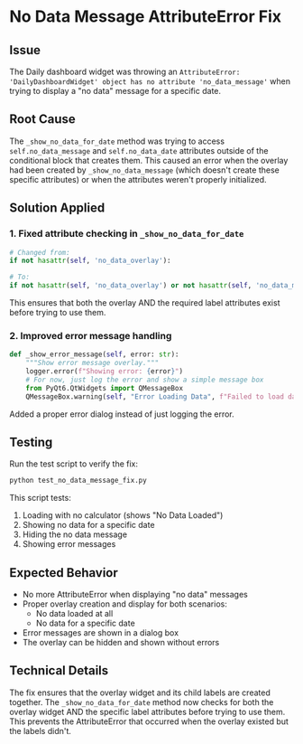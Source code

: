 # No Data Message AttributeError Fix

## Issue
The Daily dashboard widget was throwing an `AttributeError: 'DailyDashboardWidget' object has no attribute 'no_data_message'` when trying to display a "no data" message for a specific date.

## Root Cause
The `_show_no_data_for_date` method was trying to access `self.no_data_message` and `self.no_data_date` attributes outside of the conditional block that creates them. This caused an error when the overlay had been created by `_show_no_data_message` (which doesn't create these specific attributes) or when the attributes weren't properly initialized.

## Solution Applied

### 1. Fixed attribute checking in `_show_no_data_for_date`
```python
# Changed from:
if not hasattr(self, 'no_data_overlay'):

# To:
if not hasattr(self, 'no_data_overlay') or not hasattr(self, 'no_data_message'):
```

This ensures that both the overlay AND the required label attributes exist before trying to use them.

### 2. Improved error message handling
```python
def _show_error_message(self, error: str):
    """Show error message overlay."""
    logger.error(f"Showing error: {error}")
    # For now, just log the error and show a simple message box
    from PyQt6.QtWidgets import QMessageBox
    QMessageBox.warning(self, "Error Loading Data", f"Failed to load daily data:\n{error}")
```

Added a proper error dialog instead of just logging the error.

## Testing
Run the test script to verify the fix:
```bash
python test_no_data_message_fix.py
```

This script tests:
1. Loading with no calculator (shows "No Data Loaded")
2. Showing no data for a specific date
3. Hiding the no data message
4. Showing error messages

## Expected Behavior
- No more AttributeError when displaying "no data" messages
- Proper overlay creation and display for both scenarios:
  - No data loaded at all
  - No data for a specific date
- Error messages are shown in a dialog box
- The overlay can be hidden and shown without errors

## Technical Details
The fix ensures that the overlay widget and its child labels are created together. The `_show_no_data_for_date` method now checks for both the overlay widget AND the specific label attributes before trying to use them. This prevents the AttributeError that occurred when the overlay existed but the labels didn't.